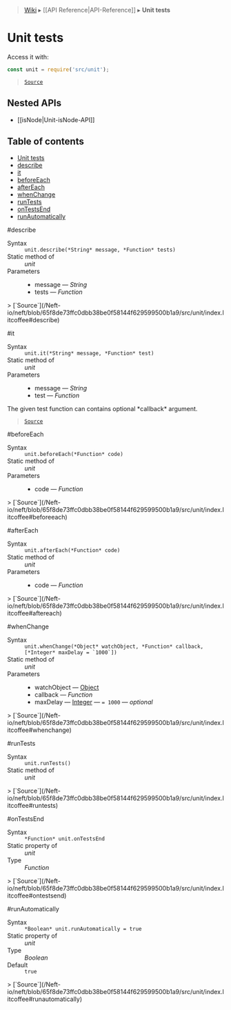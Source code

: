 > [Wiki](Home) ▸ [[API Reference|API-Reference]] ▸ **Unit tests**

# Unit tests

Access it with:
```javascript
const unit = require('src/unit');
```

> [`Source`](/Neft-io/neft/blob/65f8de73ffc0dbb38be0f58144f629599500b1a9/src/unit/index.litcoffee#unit-tests)

## Nested APIs

* [[isNode|Unit-isNode-API]]

## Table of contents
* [Unit tests](#unit-tests)
* [describe](#describe)
* [it](#it)
* [beforeEach](#beforeeach)
* [afterEach](#aftereach)
* [whenChange](#whenchange)
* [runTests](#runtests)
* [onTestsEnd](#ontestsend)
* [runAutomatically](#runautomatically)

#describe
<dl><dt>Syntax</dt><dd><code>unit.describe(&#x2A;String&#x2A; message, &#x2A;Function&#x2A; tests)</code></dd><dt>Static method of</dt><dd><i>unit</i></dd><dt>Parameters</dt><dd><ul><li>message — <i>String</i></li><li>tests — <i>Function</i></li></ul></dd></dl>
> [`Source`](/Neft-io/neft/blob/65f8de73ffc0dbb38be0f58144f629599500b1a9/src/unit/index.litcoffee#describe)

#it
<dl><dt>Syntax</dt><dd><code>unit.it(&#x2A;String&#x2A; message, &#x2A;Function&#x2A; test)</code></dd><dt>Static method of</dt><dd><i>unit</i></dd><dt>Parameters</dt><dd><ul><li>message — <i>String</i></li><li>test — <i>Function</i></li></ul></dd></dl>
The given test function can contains optional *callback* argument.

> [`Source`](/Neft-io/neft/blob/65f8de73ffc0dbb38be0f58144f629599500b1a9/src/unit/index.litcoffee#it)

#beforeEach
<dl><dt>Syntax</dt><dd><code>unit.beforeEach(&#x2A;Function&#x2A; code)</code></dd><dt>Static method of</dt><dd><i>unit</i></dd><dt>Parameters</dt><dd><ul><li>code — <i>Function</i></li></ul></dd></dl>
> [`Source`](/Neft-io/neft/blob/65f8de73ffc0dbb38be0f58144f629599500b1a9/src/unit/index.litcoffee#beforeeach)

#afterEach
<dl><dt>Syntax</dt><dd><code>unit.afterEach(&#x2A;Function&#x2A; code)</code></dd><dt>Static method of</dt><dd><i>unit</i></dd><dt>Parameters</dt><dd><ul><li>code — <i>Function</i></li></ul></dd></dl>
> [`Source`](/Neft-io/neft/blob/65f8de73ffc0dbb38be0f58144f629599500b1a9/src/unit/index.litcoffee#aftereach)

#whenChange
<dl><dt>Syntax</dt><dd><code>unit.whenChange(&#x2A;Object&#x2A; watchObject, &#x2A;Function&#x2A; callback, [&#x2A;Integer&#x2A; maxDelay = `1000`])</code></dd><dt>Static method of</dt><dd><i>unit</i></dd><dt>Parameters</dt><dd><ul><li>watchObject — <a href="/Neft-io/neft/wiki/Utils-API#isobject">Object</a></li><li>callback — <i>Function</i></li><li>maxDelay — <a href="/Neft-io/neft/wiki/Utils-API#isinteger">Integer</a> — <code>= 1000</code> — <i>optional</i></li></ul></dd></dl>
> [`Source`](/Neft-io/neft/blob/65f8de73ffc0dbb38be0f58144f629599500b1a9/src/unit/index.litcoffee#whenchange)

#runTests
<dl><dt>Syntax</dt><dd><code>unit.runTests()</code></dd><dt>Static method of</dt><dd><i>unit</i></dd></dl>
> [`Source`](/Neft-io/neft/blob/65f8de73ffc0dbb38be0f58144f629599500b1a9/src/unit/index.litcoffee#runtests)

#onTestsEnd
<dl><dt>Syntax</dt><dd><code>&#x2A;Function&#x2A; unit.onTestsEnd</code></dd><dt>Static property of</dt><dd><i>unit</i></dd><dt>Type</dt><dd><i>Function</i></dd></dl>
> [`Source`](/Neft-io/neft/blob/65f8de73ffc0dbb38be0f58144f629599500b1a9/src/unit/index.litcoffee#ontestsend)

#runAutomatically
<dl><dt>Syntax</dt><dd><code>&#x2A;Boolean&#x2A; unit.runAutomatically = true</code></dd><dt>Static property of</dt><dd><i>unit</i></dd><dt>Type</dt><dd><i>Boolean</i></dd><dt>Default</dt><dd><code>true</code></dd></dl>
> [`Source`](/Neft-io/neft/blob/65f8de73ffc0dbb38be0f58144f629599500b1a9/src/unit/index.litcoffee#runautomatically)

